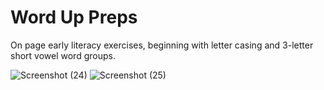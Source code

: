 # Word Up Preps
On page early literacy exercises, beginning with letter casing and 3-letter short vowel word groups.  

![Screenshot (24)](https://user-images.githubusercontent.com/75540937/132128434-72e04612-430f-4ef1-8c59-93e516da8b6d.png)
![Screenshot (25)](https://user-images.githubusercontent.com/75540937/132128438-82b63aa6-f9e9-4b58-a5fa-13b39169b90d.png)

 
